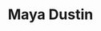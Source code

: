 ---
layout: member
title: Maya Dustin
position: Research Assisstant
image: /images/team/maya-dustin.jpg
---